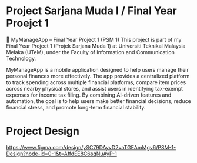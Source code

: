 # Project Sarjana Muda I / Final Year Proejct 1
📱 MyManageApp – Final Year Project 1 (PSM 1)
This project is part of my Final Year Project 1 (Projek Sarjana Muda 1) at Universiti Teknikal Malaysia Melaka (UTeM), under the Faculty of Information and Communication Technology.

MyManageApp is a mobile application designed to help users manage their personal finances more effectively. The app provides a centralized platform to track spending across multiple financial platforms, compare item prices across nearby physical stores, and assist users in identifying tax-exempt expenses for income tax filing. By combining AI-driven features and automation, the goal is to help users make better financial decisions, reduce financial stress, and promote long-term financial stability.

# Project Design 
https://www.figma.com/design/ySC79DAyvD2vaTGEAmMgv6/PSM-1-Design?node-id=0-1&t=AffdEE8C6sqNuAyP-1
